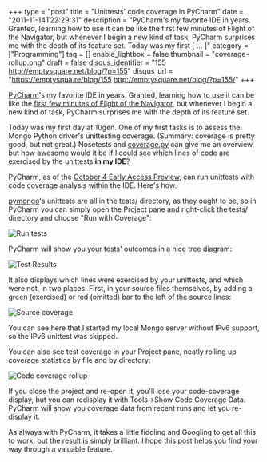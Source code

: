 +++
type = "post"
title = "Unittests' code coverage in PyCharm"
date = "2011-11-14T22:29:31"
description = "PyCharm's my favorite IDE in years. Granted, learning how to use it can be like the first few minutes of Flight of the Navigator, but whenever I begin a new kind of task, PyCharm surprises me with the depth of its feature set. Today was my first [ ... ]"
category = ["Programming"]
tag = []
enable_lightbox = false
thumbnail = "coverage-rollup.png"
draft = false
disqus_identifier = "155 http://emptysquare.net/blog/?p=155"
disqus_url = "https://emptysqua.re/blog/155 http://emptysquare.net/blog/?p=155/"
+++

<p><a href="http://www.jetbrains.com/pycharm/">PyCharm</a>'s my favorite IDE in years.
Granted, learning how to use it can be like the <a href="http://www.youtube.com/watch?v=wyXAVTf1Rsc">first few minutes of
Flight of the Navigator</a>,
but whenever I begin a new kind of task, PyCharm surprises me with the
depth of its feature set.</p>
<p>Today was my first day at 10gen. One of my first tasks is to assess the
Mongo Python driver's unittesting coverage. (Summary: coverage is pretty
good, but not great.) Nosetests and
<a href="http://nedbatchelder.com/code/coverage/">coverage.py</a> can give me an
overview, but how awesome would it be if I could see which lines of code
are exercised by the unittests <strong>in my IDE</strong>?</p>
<p>PyCharm, as of the <a href="http://blog.jetbrains.com/pycharm/2011/10/new-pycharm-2-0-eap-build-cython-coffeescript-code-coverage/">October 4 Early Access
Preview</a>,
can run unittests with code coverage analysis within the IDE. Here's
how.</p>
<p><a href="https://github.com/mongodb/mongo-python-driver/">pymongo</a>'s unittests
are all in the tests/ directory, as they ought to be, so in PyCharm you
can simply open the Project pane and right-click the tests/ directory
and choose "Run with Coverage":</p>
<p><img style="display:block; margin-left:auto; margin-right:auto;" src="run-tests.png" title="Run tests" /></p>
<p>PyCharm will show you your tests' outcomes in a nice tree diagram:</p>
<p><img style="display:block; margin-left:auto; margin-right:auto;" src="test-results.png" title="Test Results" /></p>
<p>It also displays which lines were exercised by your unittests, and which
were not, in two places. First, in your source files themselves, by
adding a green (exercised) or red (omitted) bar to the left of the
source lines:</p>
<p><img style="display:block; margin-left:auto; margin-right:auto;" src="source-coverage.png" title="Source coverage" /></p>
<p>You can see here that I started my local Mongo server without IPv6
support, so the IPv6 unittest was skipped.</p>
<p>You can also see test coverage in your Project pane, neatly rolling up
coverage statistics by file and by directory:</p>
<p><img style="display:block; margin-left:auto; margin-right:auto;" src="coverage-rollup.png" title="Code coverage rollup" /></p>
<p>If you close the project and re-open it, you'll lose your code-coverage
display, but you can redisplay it with Tools->Show Code Coverage Data.
PyCharm will show you coverage data from recent runs and let you
re-display it.</p>
<p>As always with PyCharm, it takes a little fiddling and Googling to get
all this to work, but the result is simply brilliant. I hope this post
helps you find your way through a valuable feature.</p>
